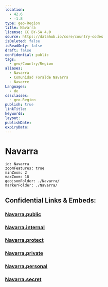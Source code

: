 ```yaml
---
location:
  - 42.6
  - -1.8
type: geo-Region
title: Navarra
license: CC BY-SA 4.0
source: https://datahub.io/core/country-codes
isDeleted: false
isReadOnly: false
draft: false
confidential: public
tags:
  - geo/Country/Region
aliases:
  - Navarra
  - Comunidad Foralde Navarra
  - Navarre
Languages:
  - de
cssclasses:
  - geo-Region
publish: true
linkTitle: 
keywords: 
layout: 
publishDate: 
expiryDate:
---
```


# Navarra

```leaflet
id: Navarra
zoomFeatures: true 
minZoom: 2 
maxZoom: 18
geojsonFolder: ./Navarra/
markerFolder: ./Navarra/
```


## Confidential Links & Embeds: 

### [Navarra.public](/_public/\Earth\Continent\Europe\Europe~South\Spain\Provinces~SpainNavarra.public.md) 

### [Navarra.internal](/_internal/\Earth\Continent\Europe\Europe~South\Spain\Provinces~SpainNavarra.internal.md) 

### [Navarra.protect](/_protect/\Earth\Continent\Europe\Europe~South\Spain\Provinces~SpainNavarra.protect.md) 

### [Navarra.private](/_private/\Earth\Continent\Europe\Europe~South\Spain\Provinces~SpainNavarra.private.md) 

### [Navarra.personal](/_personal/\Earth\Continent\Europe\Europe~South\Spain\Provinces~SpainNavarra.personal.md) 

### [Navarra.secret](/_secret/\Earth\Continent\Europe\Europe~South\Spain\Provinces~SpainNavarra.secret.md)

